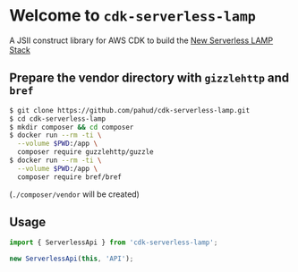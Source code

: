 # Welcome to `cdk-serverless-lamp`

A JSII construct library for AWS CDK to build the [New Serverless LAMP Stack](https://aws.amazon.com/tw/blogs/compute/introducing-the-new-serverless-lamp-stack/)


## Prepare the vendor directory with `gizzlehttp` and `bref`

```bash
$ git clone https://github.com/pahud/cdk-serverless-lamp.git
$ cd cdk-serverless-lamp
$ mkdir composer && cd composer
$ docker run --rm -ti \
  --volume $PWD:/app \
  composer require guzzlehttp/guzzle
$ docker run --rm -ti \
  --volume $PWD:/app \
  composer require bref/bref
```
(`./composer/vendor` will be created)

## Usage

```ts
import { ServerlessApi } from 'cdk-serverless-lamp';

new ServerlessApi(this, 'API');
```
